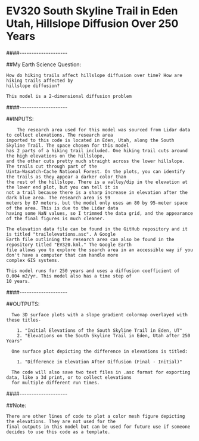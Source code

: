 # EV320 South Skyline Trail in Eden Utah, Hillslope Diffusion Over 250 Years

####--------------------

##My Earth Science Question:
     
    How do hiking trails affect hillslope diffusion over time? How are hiking trails affected by 
    hillslope diffusion?

    This model is a 2-dimensional diffusion problem

####--------------------

##INPUTS:
    
        The research area used for this model was sourced from Lidar data to collect elevations. The research area
    imported to this code is located in Eden, Utah, along the South Skyline Trail. The space chosen for this model
    has 2 parts of a hiking trail included. One hiking trail cuts around the high elevations on the hillslope, 
    and the other cuts pretty much straight across the lower hillslope. The trails cut through part of the 
    Uinta-Wasatch-Cache National Forest. On the plots, you can identify the trails as they appear a darker color than
    the rest of the hillslope. There is a valley/dip in the elevation at the lower end plot, but you can tell it is 
    not a trail because there is a sharp increase in elevation after the dark blue area. The research area is 99 
    meters by 87 meters, but the model only uses an 80 by 95-meter space of the area. This is due to the Lidar data
    having some NaN values, so I trimmed the data grid, and the appearance of the final figures is much cleaner. 

    The elevation data file can be found in the GitHub repository and it is titled "trailelevations.asc". A Google 
    Earth file outlining the research area can also be found in the repository titled "EV320.kml." The Google Earth 
    file allows you to explore the search area in an accessible way if you don't have a computer that can handle more 
    complex GIS systems. 

    This model runs for 250 years and uses a diffusion coefficient of 0.004 m2/yr. This model also has a time step of 
    10 years. 

####--------------------

##OUTPUTS: 
   
      Two 3D surface plots with a slope gradient colormap overlayed with these titles-
    
        1. "Initial Elevations of the South Skyline Trail in Eden, UT"
        2. "Elevations on the South Skyline Trail in Eden, Utah after 250 Years"
        
      One surface plot depicting the difference in elevations is titled:
        
        1. "Difference in Elevation After Diffusion (Final - Initial)"
    
      The code will also save two text files in .asc format for exporting data, like a 3d print, or to collect elevations 
      for multiple different run times. 
####--------------------

##Note: 

    There are other lines of code to plot a color mesh figure depicting the elevations. They are not used for the 
    final outputs in this model but can be used for future use if someone decides to use this code as a template. 
